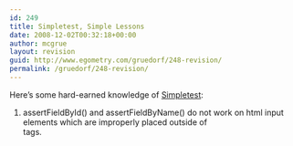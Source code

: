 ```yaml
---
id: 249
title: Simpletest, Simple Lessons
date: 2008-12-02T00:32:18+00:00
author: mcgrue
layout: revision
guid: http://www.egometry.com/gruedorf/248-revision/
permalink: /gruedorf/248-revision/
---
```

Here&#8217;s some hard-earned knowledge of [Simpletest](http://simpletest.org/):

1. assertFieldById() and assertFieldByName() do not work on html input elements which are improperly placed outside of <form> tags.